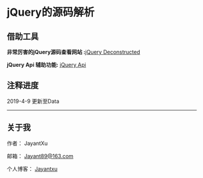 # **jQuery的源码解析**

## 借助工具

**非常厉害的jQuery源码查看网站  :**[jQuery Deconstructed](http://davestewart.io/resources/javascript/deconstructed/jquery/)

**jQuery Api 辅助功能:** [jQuery Api](http://jquery.cuishifeng.cn/index.html)


## 注释进度

2019-4-9 更新至Data

---


## 关于我

作者： JayantXu

邮箱： Jayant89@163.com

个人博客： [Jayantxu](www.essssss.com)
